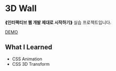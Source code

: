 # 3D Wall
__⟪인터랙티브 웹 개발 제대로 시작하기⟫__ 실습 프로젝트입니다.

[DEMO](https://donghun-k.github.io/keep-learning/1%EB%B6%84%EC%BD%94%EB%94%A9%20%EC%9D%B8%ED%84%B0%EB%9E%99%ED%8B%B0%EB%B8%8C%20%EC%9B%B9/3d-wall/)

## What I Learned
- CSS Animation
- CSS 3D Transform